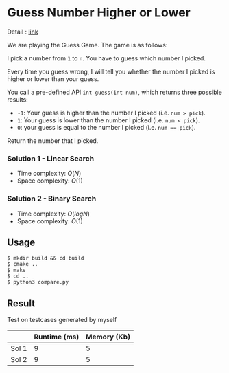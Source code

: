 # Guess Number Higher or Lower
Detail : [link](https://leetcode.com/problems/intersection-of-two-linked-lists/)

We are playing the Guess Game. The game is as follows:

I pick a number from `1` to `n`. You have to guess which number I picked.

Every time you guess wrong, I will tell you whether the number I picked is higher or lower than your guess.

You call a pre-defined API `int guess(int num)`, which returns three possible results:
* `-1`: Your guess is higher than the number I picked (i.e. `num > pick`).
* `1`: Your guess is lower than the number I picked (i.e. `num < pick`).
* `0`: your guess is equal to the number I picked (i.e. `num == pick`).

Return the number that I picked.

### Solution 1 - Linear Search
* Time complexity: $O(N)$
* Space complexity: $O(1)$

### Solution 2 - Binary Search
* Time complexity: $O(log N)$
* Space complexity: $O(1)$

## Usage
```shell
$ mkdir build && cd build
$ cmake ..
$ make
$ cd ..
$ python3 compare.py
```

## Result
Test on testcases generated by myself

|       |Runtime (ms)| Memory (Kb) |
|-------|------------|-------------|
| Sol 1 | 9          | 5           |
| Sol 2 | 9          | 5           |
